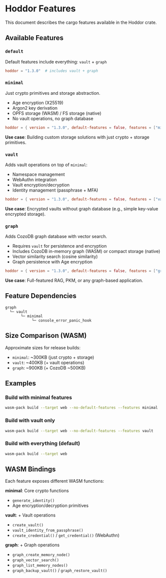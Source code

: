# Hoddor Features

This document describes the cargo features available in the Hoddor crate.

## Available Features

### `default`
Default features include everything: `vault` + `graph`
```toml
hoddor = "1.3.0"  # includes vault + graph
```

### `minimal`
Just crypto primitives and storage abstraction.
- Age encryption (X25519)
- Argon2 key derivation
- OPFS storage (WASM) / FS storage (native)
- No vault operations, no graph database

```toml
hoddor = { version = "1.3.0", default-features = false, features = ["minimal"] }
```

**Use case**: Building custom storage solutions with just crypto + storage primitives.

### `vault`
Adds vault operations on top of `minimal`:
- Namespace management
- WebAuthn integration
- Vault encryption/decryption
- Identity management (passphrase + MFA)

```toml
hoddor = { version = "1.3.0", default-features = false, features = ["vault"] }
```

**Use case**: Encrypted vaults without graph database (e.g., simple key-value encrypted storage).

### `graph`
Adds CozoDB graph database with vector search.
- Requires `vault` for persistence and encryption
- Includes CozoDB in-memory graph (WASM) or compact storage (native)
- Vector similarity search (cosine similarity)
- Graph persistence with Age encryption

```toml
hoddor = { version = "1.3.0", default-features = false, features = ["graph"] }
```

**Use case**: Full-featured RAG, PKM, or any graph-based application.

## Feature Dependencies

```
graph
  └─ vault
       └─ minimal
            └─ console_error_panic_hook
```

## Size Comparison (WASM)

Approximate sizes for release builds:

- `minimal`: ~300KB (just crypto + storage)
- `vault`: ~400KB (+ vault operations)
- `graph`: ~900KB (+ CozoDB ~500KB)

## Examples

### Build with minimal features
```bash
wasm-pack build --target web --no-default-features --features minimal
```

### Build with vault only
```bash
wasm-pack build --target web --no-default-features --features vault
```

### Build with everything (default)
```bash
wasm-pack build --target web
```

## WASM Bindings

Each feature exposes different WASM functions:

**minimal**: Core crypto functions
- `generate_identity()`
- Age encryption/decryption primitives

**vault**: + Vault operations
- `create_vault()`
- `vault_identity_from_passphrase()`
- `create_credential()` / `get_credential()` (WebAuthn)

**graph**: + Graph operations
- `graph_create_memory_node()`
- `graph_vector_search()`
- `graph_list_memory_nodes()`
- `graph_backup_vault()` / `graph_restore_vault()`
